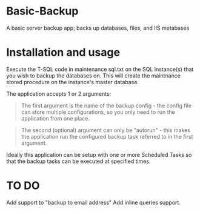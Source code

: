 Basic-Backup
============

A basic server backup app; backs up databases, files, and IIS metabases

Installation and usage
============

Execute the T-SQL code in maintenance sql.txt on the SQL Instance(s) that you wish to backup the databases on. 
This will create the maintnance stored procedure on the instance's master database.


The application accepts 1 or 2 arguments:

> The first argument is the name of the backup config - the config file can store multiple configurations, 
  so you only need to run the application from one place.

> The second (optional) argument can only be "autorun" - this makes the application run the configured 
  backup task referred to in the first argument.
  
  
Ideally this application can be setup with one or more Scheduled Tasks so that the backup tasks can 
be executed at specified times.


TO DO
============

Add support to "backup to email address"
Add inline queries support.
